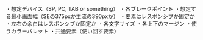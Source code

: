 
・想定デバイス（SP, PC, TAB or something）
・各ブレークポイント
・想定する最小画面幅（SEの375pxか主流の390pxか）
・要素はレスポンシブか固定か
・左右の余白はレスポンシブか固定か
・各文字サイズ
・各上下のマージン
・使うカラーパレット
・共通要素（使い回す要素）